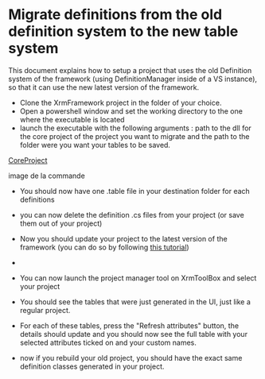 # Migrate definitions from the old definition system to the new table system

This document explains how to setup a project that uses the old Definition system of the framework (using DefinitionManager inside of a VS instance), so that it can use the new latest version of the framework. 



- Clone the XrmFramework project in the folder of your choice.
- Open a powershell window and set the working directory to the one where the executable is located
- launch the executable with the following arguments : path to the dll for the core project of the project you want to migrate and the path to the folder were you want your tables to be saved.

[CoreProject](images/MigrationCoreProject.PNG)


image de la commande 


- You should now have one .table file in your destination folder for each definitions
- you can now delete the definition .cs files from your project (or save them out of your project)

- Now you should update your project to the latest version of the framework (you can do so by following [this tutorial](PreReleaseUpdate.md))
- 
- You can now launch the project manager tool on XrmToolBox and select your project
- You should see the tables that were just generated in the UI, just like a regular project.
- For each of these tables, press the "Refresh attributes" button, the details should update and you should now see the full table with your selected attributes ticked on and your custom names.
- now if you rebuild your old project, you should have the exact same definition classes generated in your project.

